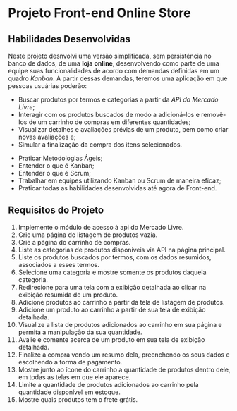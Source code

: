 # Projeto Front-end Online Store

## Habilidades Desenvolvidas

Neste projeto desnvolvi uma versão simplificada, sem persistência no banco de dados, de uma **loja online**, desenvolvendo como parte de uma equipe suas funcionalidades de acordo com demandas definidas em um quadro _Kanban_.
A partir dessas demandas, teremos uma aplicação em que pessoas usuárias poderão:
  - Buscar produtos por termos e categorias a partir da _API do Mercado Livre_;
  - Interagir com os produtos buscados de modo a adicioná-los e removê-los de um carrinho de compras em diferentes quantidades;
  - Visualizar detalhes e avaliações prévias de um produto, bem como criar novas avaliações e;
  - Simular a finalização da compra dos itens selecionados.
  * Praticar Metodologias Ágeis;
  * Entender o que é Kanban;
  * Entender o que é Scrum;
  * Trabalhar em equipes utilizando Kanban ou Scrum de maneira eficaz;
  * Praticar todas as habilidades desenvolvidas até agora de Front-end.
  
  ## Requisitos do Projeto
  
  1. Implemente o módulo de acesso à api do Mercado Livre.
  2. Crie uma página de listagem de produtos vazia.
  3. Crie a página do carrinho de compras.
  4. Liste as categorias de produtos disponíveis via API na página principal.
  5. Liste os produtos buscados por termos, com os dados resumidos, associados a esses termos.
  6. Selecione uma categoria e mostre somente os produtos daquela categoria.
  7. Redirecione para uma tela com a exibição detalhada ao clicar na exibição resumida de um produto.
  8. Adicione produtos ao carrinho a partir da tela de listagem de produtos.
  9. Adicione um produto ao carrinho a partir de sua tela de exibição detalhada.
  10. Visualize a lista de produtos adicionados ao carrinho em sua página e permita a manipulação da sua quantidade.
  11. Avalie e comente acerca de um produto em sua tela de exibição detalhada.
  12. Finalize a compra vendo um resumo dela, preenchendo os seus dados e escolhendo a forma de pagamento.
  13. Mostre junto ao ícone do carrinho a quantidade de produtos dentro dele, em todas as telas em que ele aparece.
  14. Limite a quantidade de produtos adicionados ao carrinho pela quantidade disponível em estoque.
  15. Mostre quais produtos tem o frete grátis.
  
